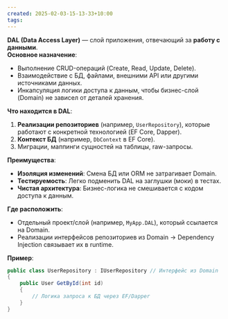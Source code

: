 ```yaml
---
created: 2025-02-03-15-13-33+10:00
tags:
---
```

**DAL (Data Access Layer)** — слой приложения, отвечающий за **работу с данными**.  
**Основное назначение**:  
- Выполнение CRUD-операций (Create, Read, Update, Delete).  
- Взаимодействие с БД, файлами, внешними API или другими источниками данных.  
- Инкапсуляция логики доступа к данным, чтобы бизнес-слой (Domain) не зависел от деталей хранения.  

**Что находится в DAL**:  
1. **Реализации репозиториев** (например, `UserRepository`), которые работают с конкретной технологией (EF Core, Dapper).  
2. **Контекст БД** (например, `DbContext` в EF Core).  
3. Миграции, маппинги сущностей на таблицы, raw-запросы.  

**Преимущества**:  
- **Изоляция изменений**: Смена БД или ORM не затрагивает Domain.  
- **Тестируемость**: Легко подменить DAL на заглушки (моки) в тестах.  
- **Чистая архитектура**: Бизнес-логика не смешивается с кодом доступа к данным.  

**Где расположить**:  
- Отдельный проект/слой (например, `MyApp.DAL`), который ссылается на Domain.  
- Реализации интерфейсов репозиториев из Domain → Dependency Injection связывает их в runtime.  

**Пример**:  
```csharp
public class UserRepository : IUserRepository // Интерфейс из Domain
{
    public User GetById(int id) 
    {
        // Логика запроса к БД через EF/Dapper
    }
}
```